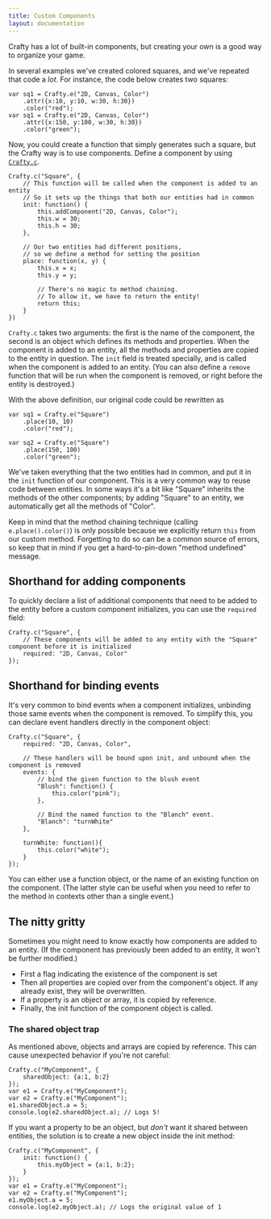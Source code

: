 ```yaml
---
title: Custom Components
layout: documentation
---
```


Crafty has a lot of built-in components, but creating your own is a good way to organize your game.

In several examples we've created colored squares, and we've repeated that code a *lot*.  For instance, the code below creates two squares:

```
var sq1 = Crafty.e("2D, Canvas, Color")
	.attr({x:10, y:10, w:30, h:30})
	.color("red");
var sq1 = Crafty.e("2D, Canvas, Color")
	.attr({x:150, y:100, w:30, h:30})
	.color("green");
```

Now, you could create a function that simply generates such a square, but the Crafty way is to use components.  Define a component by using [`Crafty.c`](/api/Crafty-c.html).

```
Crafty.c("Square", {
	// This function will be called when the component is added to an entity
	// So it sets up the things that both our entities had in common
	init: function() {
		this.addComponent("2D, Canvas, Color");
		this.w = 30;
		this.h = 30;
	},

	// Our two entities had different positions, 
	// so we define a method for setting the position
	place: function(x, y) {
		this.x = x;
		this.y = y;

		// There's no magic to method chaining.
		// To allow it, we have to return the entity!
		return this;
	}
})
```

`Crafty.c` takes two arguments: the first is the name of the component, the second is an object which defines its methods and properties.  When the component is added to an entity, all the methods and properties are copied to the entity in question.  The `init` field is treated specially, and is called when the component is added to an entity.  (You can also define a `remove` function that will be run when the component is removed, or right before the entity is destroyed.)

With the above definition, our original code could be rewritten as

```
var sq1 = Crafty.e("Square")
	.place(10, 10)
	.color("red");

var sq2 = Crafty.e("Square")
	.place(150, 100)
	.color("green");
```

We've taken everything that the two entities had in common, and put it in the `init` function of our component.  This is a very common way to reuse code between entities.  In some ways it's a bit like "Square" inherits the methods of the other components; by adding "Square" to an entity, we automatically get all the methods of "Color".

Keep in mind that the method chaining technique (calling `e.place().color()`) is only possible because we explicitly return `this` from our custom method.  Forgetting to do so can be a common source of errors, so keep that in mind if you get a hard-to-pin-down "method undefined" message.

## Shorthand for adding components

To quickly declare a list of additional components that need to be added to the entity before a custom component initializes, you can use the `required` field:

```
Crafty.c("Square", {
	// These components will be added to any entity with the "Square" component before it is initialized
	required: "2D, Canvas, Color"
});
```

## Shorthand for binding events

It's very common to bind events when a component initializes, unbinding those same events when the component is removed.  To simplify this, you can declare event handlers directly in the component object:

```
Crafty.c("Square", {
	required: "2D, Canvas, Color",

	// These handlers will be bound upon init, and unbound when the component is removed
	events: {
		// bind the given function to the blush event
		"Blush": function() {
			this.color("pink");
		},

		// Bind the named function to the "Blanch" event.
		"Blanch": "turnWhite"
	},

	turnWhite: function(){
		this.color("white");
	}
});
```

You can either use a function object, or the name of an existing function on the component.  (The latter style can be useful when you need to refer to the method in contexts other than a single event.)

## The nitty gritty

Sometimes you might need to know exactly how components are added to an entity.  (If the component has previously been added to an entity, it won't be further modified.)

- First a flag indicating the existence of the component is set
- Then all properties are copied over from the component's object.  If any already exist, they will be overwritten.
- If a property is an object or array, it is copied by reference.
- Finally, the init function of the component object is called.
 
### The shared object trap

As mentioned above, objects and arrays are copied by reference.  This can cause unexpected behavior if you're not careful:

```
Crafty.c("MyComponent", {
	sharedObject: {a:1, b:2}
});
var e1 = Crafty.e("MyComponent");
var e2 = Crafty.e("MyComponent");
e1.sharedObject.a = 5;
console.log(e2.sharedObject.a); // Logs 5!
```

If you want a property to be an object, but *don't* want it shared between entities, the solution is to create a new object inside the init method:

```
Crafty.c("MyComponent", {
	init: function() {
		this.myObject = {a:1, b:2};
	}
});
var e1 = Crafty.e("MyComponent");
var e2 = Crafty.e("MyComponent");
e1.myObject.a = 5;
console.log(e2.myObject.a); // Logs the original value of 1
```

